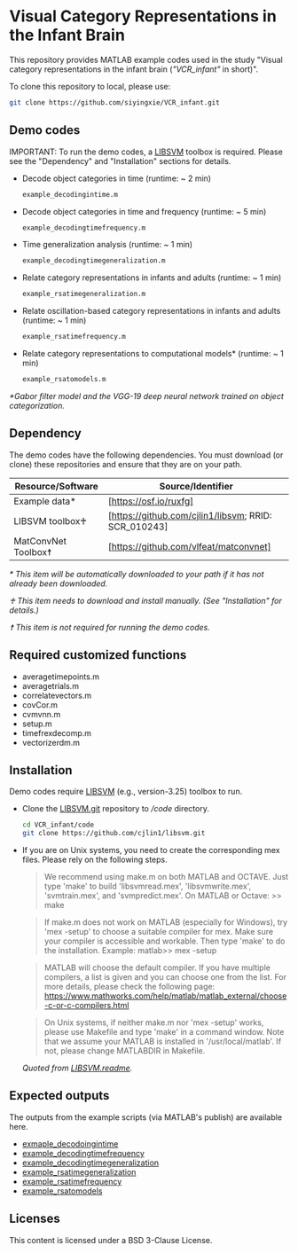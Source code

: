 # Visual Category Representations in the Infant Brain
This repository provides MATLAB example codes used in the study "Visual category representations in the infant brain (_"VCR_infant"_ in short)". 

To clone this repository to local, please use:
```sh
git clone https://github.com/siyingxie/VCR_infant.git
```
## Demo codes
IMPORTANT: To run the demo codes, a [LIBSVM] toolbox is required. Please see the "Dependency" and "Installation" sections for details. 

- Decode object categories in time (runtime: ~ 2 min) 
    ```sh
    example_decodingintime.m
    ```
- Decode object categories in time and frequency (runtime: ~ 5 min) 
    ```sh
    example_decodingtimefrequency.m
    ```
- Time generalization analysis (runtime: ~ 1 min) 
    ```sh
    example_decodingtimegeneralization.m 
    ```
- Relate category representations in infants and adults (runtime: ~ 1 min) 
    ```sh
    example_rsatimegeneralization.m 
    ```
- Relate oscillation-based category representations in infants and adults (runtime: ~ 1 min) 
    ```sh
    example_rsatimefrequency.m
    ```
- Relate category representations to computational models* (runtime: ~ 1 min) 
    ```sh
    example_rsatomodels.m
    ```
_*Gabor filter model and the VGG-19 deep neural network trained on object categorization._

## Dependency
The demo codes have the following dependencies. You must download (or clone) these repositories and ensure that they are on your path.

| Resource/Software | Source/Identifier |
| ------ | ------ |
| Example data* | [https://osf.io/ruxfg] |
| LIBSVM toolbox♰ | [https://github.com/cjlin1/libsvm; RRID: SCR_010243] |
| MatConvNet Toolbox☨ | [https://github.com/vlfeat/matconvnet] |

_* This item will be automatically downloaded to your path if it has not already been downloaded._

_♰ This item needs to download and install manually. (See "Installation" for details.)_

_☨ This item is not required for running the demo codes._

## Required customized functions
- averagetimepoints.m
- averagetrials.m
- correlatevectors.m
- covCor.m
- cvmvnn.m
- setup.m
- timefrexdecomp.m
- vectorizerdm.m

## Installation
Demo codes require [LIBSVM] (e.g., version-3.25) toolbox to run.
- Clone the [LIBSVM.git] repository to _/code_ directory.
    ```sh
    cd VCR_infant/code
    git clone https://github.com/cjlin1/libsvm.git
    ```
- If you are on Unix systems, you need to create the corresponding mex files. Please rely on the following steps.

    > We recommend using make.m on both MATLAB and OCTAVE. Just type 'make'
    to build 'libsvmread.mex', 'libsvmwrite.mex', 'svmtrain.mex', and
    'svmpredict.mex'.
    > On MATLAB or Octave:
    >     >> make
    
    > If make.m does not work on MATLAB (especially for Windows), try 'mex
    -setup' to choose a suitable compiler for mex. Make sure your compiler
    is accessible and workable. Then type 'make' to do the installation.
    > Example:
    >  matlab>> mex -setup
    
    > MATLAB will choose the default compiler. If you have multiple compilers,
    a list is given and you can choose one from the list. For more details,
    please check the following page:
    > https://www.mathworks.com/help/matlab/matlab_external/choose-c-or-c-compilers.html
    
    > On Unix systems, if neither make.m nor 'mex -setup' works, please use
    Makefile and type 'make' in a command window. Note that we assume
    your MATLAB is installed in '/usr/local/matlab'. If not, please change
    MATLABDIR in Makefile.
    
    _Quoted from [LIBSVM.readme]._

## Expected outputs 
The outputs from the example scripts (via MATLAB's publish) are available here.
- [exmaple_decodoingintime]
- [example_decodingtimefrequency]
- [example_decodingtimegeneralization]
- [example_rsatimegeneralization]
- [example_rsatimefrequency]
- [example_rsatomodels]

## Licenses
This content is licensed under a BSD 3-Clause License.

[//]: # (These are reference links used in the body of this note and get stripped out when the markdown processor does its job. There is no need to format it nicely because it shouldn't be seen. Thanks SO - http://stackoverflow.com/questions/4823468/store-comments-in-markdown-syntax)
   [LIBSVM]: <https://www.csie.ntu.edu.tw/~cjlin/libsvm/>
   [LIBSVM.git]:  <https://github.com/cjlin1/libsvm/>
   [LIBSVM.readme]: <https://github.com/cjlin1/libsvm/blob/master/matlab/README>
   [exmaple_decodoingintime]: <http://htmlpreview.github.io/?https://github.com/siyingxie/VCR_infant/blob/main/code/html/example_decodingintime.html>
   [example_decodingtimefrequency]: <http://htmlpreview.github.io/?https://github.com/siyingxie/VCR_infant/blob/main/code/html/example_decodingtimefrequency.html>
   [example_decodingtimegeneralization]: <http://htmlpreview.github.io/?https://github.com/siyingxie/VCR_infant/blob/main/code/html/example_decodingtimegeneralization.html>
   [example_rsatimegeneralization]: <http://htmlpreview.github.io/?https://github.com/siyingxie/VCR_infant/blob/main/code/html/example_rsatimegeneralization.html>
   [example_rsatimefrequency]: <http://htmlpreview.github.io/?https://github.com/siyingxie/VCR_infant/blob/main/code/html/example_rsatimefrequency.html>
   [example_rsatomodels]: <http://htmlpreview.github.io/?https://github.com/siyingxie/VCR_infant/blob/main/code/html/example_rsatomodels.html>
